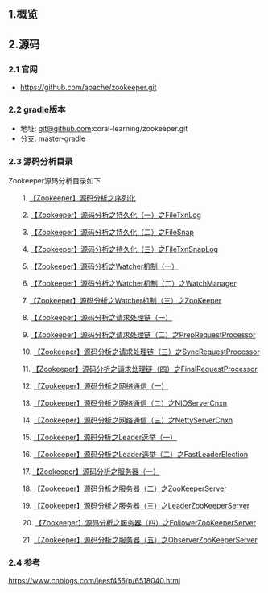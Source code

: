 ## 1.概览

## 2.源码

### 2.1 官网

* https://github.com/apache/zookeeper.git

### 2.2 gradle版本
* 地址: git@github.com:coral-learning/zookeeper.git
* 分支: master-gradle

    
### 2.3 源码分析目录


<div id="cnblogs_post_body" class="blogpost-body ">
    <p>Zookeeper源码分析目录如下</p>
<p>　　1.&nbsp;<a id="cb_post_title_url" class="postTitle2" href="http://www.cnblogs.com/leesf456/p/6278853.html">【Zookeeper】源码分析之序列化</a></p>
<p>　　2.&nbsp;<a id="cb_post_title_url" class="postTitle2" href="http://www.cnblogs.com/leesf456/p/6279956.html">【Zookeeper】源码分析之持久化（一）之FileTxnLog</a></p>
<p>　　3.&nbsp;<a id="cb_post_title_url" class="postTitle2" href="http://www.cnblogs.com/leesf456/p/6285014.html">【Zookeeper】源码分析之持久化（二）之FileSnap</a></p>
<p>　　4.&nbsp;<a id="cb_post_title_url" class="postTitle2" href="http://www.cnblogs.com/leesf456/p/6285703.html">【Zookeeper】源码分析之持久化（三）之FileTxnSnapLog</a></p>
<p>　　5.&nbsp;<a id="cb_post_title_url" class="postTitle2" href="http://www.cnblogs.com/leesf456/p/6286827.html">【Zookeeper】源码分析之Watcher机制（一）</a></p>
<p>　　6.&nbsp;<a id="ArchiveMonth1_Days_ctl00_Entries_TitleUrl_4" class="entrylistItemTitle" href="http://www.cnblogs.com/leesf456/p/6288709.html">【Zookeeper】源码分析之Watcher机制（二）之WatchManager</a></p>
<p>　　7.&nbsp;<a id="ArchiveMonth1_Days_ctl00_Entries_TitleUrl_1" class="entrylistItemTitle" href="http://www.cnblogs.com/leesf456/p/6291004.html">【Zookeeper】源码分析之Watcher机制（三）之ZooKeeper</a></p>
<p>　　8.&nbsp;<a id="ArchiveMonth1_Days_ctl00_Entries_TitleUrl_5" class="entrylistItemTitle" href="http://www.cnblogs.com/leesf456/p/6410793.html">【Zookeeper】源码分析之请求处理链（一）</a></p>
<p>　　9.&nbsp;<a id="ArchiveMonth1_Days_ctl00_Entries_TitleUrl_4" class="entrylistItemTitle" href="http://www.cnblogs.com/leesf456/p/6412843.html">【Zookeeper】源码分析之请求处理链（二）之PrepRequestProcessor</a></p>
<p>　　10.&nbsp;<a id="ArchiveMonth1_Days_ctl00_Entries_TitleUrl_2" class="entrylistItemTitle" href="http://www.cnblogs.com/leesf456/p/6438411.html">【Zookeeper】源码分析之请求处理链（三）之SyncRequestProcessor</a></p>
<p>　　11.&nbsp;<a id="ArchiveMonth1_Days_ctl00_Entries_TitleUrl_1" class="entrylistItemTitle" href="http://www.cnblogs.com/leesf456/p/6472496.html">【Zookeeper】源码分析之请求处理链（四）之FinalRequestProcessor</a></p>
<p>　　12.&nbsp;<a id="ArchiveMonth1_Days_ctl00_Entries_TitleUrl_0" class="entrylistItemTitle" href="http://www.cnblogs.com/leesf456/p/6477815.html">【Zookeeper】源码分析之网络通信（一）</a></p>
<p>　　13.&nbsp;<a id="ArchiveMonth1_Days_ctl00_Entries_TitleUrl_10" class="entrylistItemTitle" href="http://www.cnblogs.com/leesf456/p/6484780.html">【Zookeeper】源码分析之网络通信（二）之NIOServerCnxn</a></p>
<p>　　14.&nbsp;<a id="ArchiveMonth1_Days_ctl00_Entries_TitleUrl_8" class="entrylistItemTitle" href="http://www.cnblogs.com/leesf456/p/6486454.html">【Zookeeper】源码分析之网络通信（三）之NettyServerCnxn</a></p>
<p>　　15.&nbsp;<a id="ArchiveMonth1_Days_ctl00_Entries_TitleUrl_7" class="entrylistItemTitle" href="http://www.cnblogs.com/leesf456/p/6494290.html">【Zookeeper】源码分析之Leader选举（一）</a></p>
<p>　　16.&nbsp;<a id="ArchiveMonth1_Days_ctl00_Entries_TitleUrl_5" class="entrylistItemTitle" href="http://www.cnblogs.com/leesf456/p/6508185.html">【Zookeeper】源码分析之Leader选举（二）之FastLeaderElection</a></p>
<p>　　17.&nbsp;<a id="ArchiveMonth1_Days_ctl00_Entries_TitleUrl_4" class="entrylistItemTitle" href="http://www.cnblogs.com/leesf456/p/6514897.html">【Zookeeper】源码分析之服务器（一）</a></p>
<p>　　18.&nbsp;<a id="ArchiveMonth1_Days_ctl00_Entries_TitleUrl_3" class="entrylistItemTitle" href="http://www.cnblogs.com/leesf456/p/6515105.html">【Zookeeper】源码分析之服务器（二）之ZooKeeperServer</a></p>
<p>　　19.&nbsp;<a id="ArchiveMonth1_Days_ctl00_Entries_TitleUrl_2" class="entrylistItemTitle" href="http://www.cnblogs.com/leesf456/p/6516805.html">【Zookeeper】源码分析之服务器（三）之LeaderZooKeeperServer</a></p>
<p>　　20.&nbsp;<a id="cb_post_title_url" class="postTitle2" href="http://www.cnblogs.com/leesf456/p/6517058.html">【Zookeeper】源码分析之服务器（四）之FollowerZooKeeperServer</a></p>
<p>　　21.&nbsp;<a id="cb_post_title_url" class="postTitle2" href="http://www.cnblogs.com/leesf456/p/6517945.html">【Zookeeper】源码分析之服务器（五）之ObserverZooKeeperServer</a></p>

</div>

### 2.4 参考

https://www.cnblogs.com/leesf456/p/6518040.html